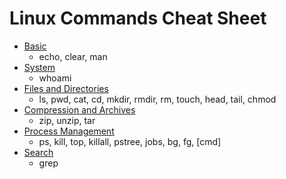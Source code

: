 # Linux Commands Cheat Sheet

* [Basic](/Basic.md)
  * echo, clear, man
* [System](/System.md)
  * whoami
* [Files and Directories](/Files_and_Directories.md)
  * ls, pwd, cat, cd, mkdir, rmdir, rm, touch, head, tail, chmod
* [Compression and Archives](/Compression_and_Archives.md)
  * zip, unzip, tar
* [Process Management](/Process_Management.md)
  * ps, kill, top, killall, pstree, jobs, bg, fg, [cmd]
* [Search](/Search.md)
  * grep
